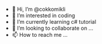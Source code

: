 - 👋 Hi, I’m @cokkomikli
- 👀 I’m interested in coding
- 🌱 I’m currently learning c# tutorial
- 💞️ I’m looking to collaborate on ...
- 📫 How to reach me ...

<!---
cokkomikli/cokkomikli is a ✨ special ✨ repository because its `README.md` (this file) appears on your GitHub profile.
You can click the Preview link to take a look at your changes.
--->
